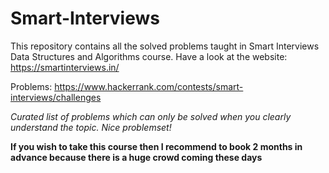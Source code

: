 # Smart-Interviews
This repository contains all the solved problems taught in Smart Interviews Data Structures and Algorithms course. Have a look at the
website: https://smartinterviews.in/

Problems: https://www.hackerrank.com/contests/smart-interviews/challenges

*Curated list of problems which can only be solved when you clearly understand the topic. Nice problemset!*



**If you wish to take this course then I recommend to book 2 months in advance because there is a huge crowd coming these days**
